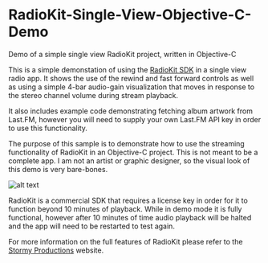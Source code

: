 # RadioKit-Single-View-Objective-C-Demo
Demo of a simple single view RadioKit project, written in Objective-C

This is a simple demonstation of using the [RadioKit SDK](http://www.stormyprods.com/products/radiokit.php) in a 
single view radio app.   It shows the use of the rewind and fast forward controls as well as using a simple 4-bar
audio-gain visualization that moves in response to the stereo channel volume during stream playback.

It also includes example code demonstrating fetching album artwork from Last.FM, however you will need to supply your own Last.FM API key in order to use this functionality.

The purpose of this sample is to demonstrate how to use the streaming functionality of RadioKit in an Objective-C project. This is not meant to be a complete app. I am not an artist or graphic designer, so the visual look of this demo is very bare-bones.

![alt text](http://www.stormyprods.com/products/images/IMG_1575.PNG "RadioKit")

RadioKit is a commercial SDK that requires a license key in order for it to function beyond 10 minutes of playback.  While in demo mode it is fully functional, however after 10 minutes of time audio playback will be halted and the app will need to be restarted to test again.

For more information on the full features of RadioKit please refer to the [Stormy Productions](http://www.stormyprods.com/products/radiokit.php) website.
